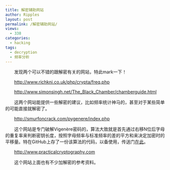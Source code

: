 ```yaml
---
title: 解密辅助网站
author: Ripples
layout: post
permalink: /解密辅助网站/
views:
  - 338
categories:
  - hacking
tags:
  - decryption
  - 频率分析
---
```

<p style="text-indent: 2em;">
  发现两个可以不错的跟解密有关的网站，特此mark一下！
</p>

<p style="text-indent: 2em;">
  <a href="http://www.richkni.co.uk/php/crypta/freq.php" target="_blank">http://www.richkni.co.uk/php/crypta/freq.php</a>
</p>

<p style="text-indent: 2em;">
  <a href="http://www.simonsingh.net/The_Black_Chamber/chamberguide.html" target="_blank">http://www.simonsingh.net/The_Black_Chamber/chamberguide.html</a>
</p>

<p style="text-indent: 2em;">
  这两个网站能提供一些解密的建议，比如频率统计神马的，甚至对于某些简单的可能直接就解密了。
</p>

<p style="text-indent: 2em;">
  <a href="http://smurfoncrack.com/pygenere/index.php" target="_blank">http://smurfoncrack.com/pygenere/index.php</a>
</p>

<p style="text-indent: 2em;">
  这个网站是专门破解Vigenère密码的，算法大致就是首先通过右移N位后字母的重复率来判断密钥长度，按照字母频率与标准频率的差的平方和来决定加密时的平移量。特在GitHub上存了一份该算法的代码，以备使用，传送门<a href="https://github.com/JayvicWen/PyGenere" target="_blank">在此</a>。
</p>

<!--more-->

<p style="text-indent: 2em;">
  <a href="http://www.practicalcryptography.com" target="_blank">http://www.practicalcryptography.com</a>
</p>

<p style="text-indent: 2em;">
  这个网站上面也有不少加解密的参考资料。
</p>
